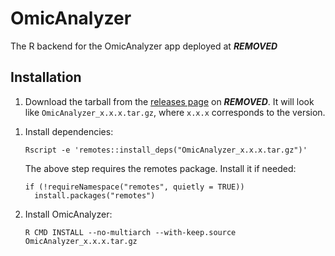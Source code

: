 # OmicAnalyzer

The R backend for the OmicAnalyzer app deployed at
***REMOVED***

## Installation

1. Download the tarball from the [releases page][releases] on ***REMOVED***. It will
look like `OmicAnalyzer_x.x.x.tar.gz`, where `x.x.x` corresponds to the version.

[releases]: https://***REMOVED***/***REMOVED***/OmicAnalyzer/releases

1. Install dependencies:

    ```
    Rscript -e 'remotes::install_deps("OmicAnalyzer_x.x.x.tar.gz")'
    ```
    
    The above step requires the remotes package. Install it if needed:
    
    ```
    if (!requireNamespace("remotes", quietly = TRUE))
      install.packages("remotes")
    ```

1. Install OmicAnalyzer:

    ```
    R CMD INSTALL --no-multiarch --with-keep.source OmicAnalyzer_x.x.x.tar.gz
    ```
